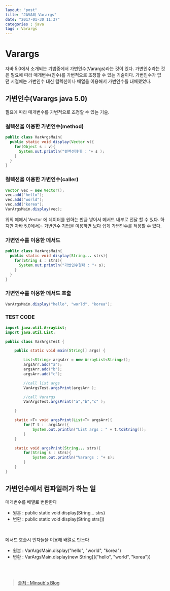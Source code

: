 ```yaml
---
layout: "post"
title: "JAVA의 Varargs"
date: "2017-01-30 11:37"
categories : java
tags : Varargs
---
```


# Varargs

자바 5.0에서 소개되는 기법중에서 가변인수(Varargs)라는 것이 있다.
가변인수라는 것은 필요에 따라 매개변수(인수)를 가변적으로 조정할 수 있는 기술이다.
가변인수가 없던 시절에는 가변인수 대신 컬렉션이나 배열을 이용해서 가변인수를 대체했었다.

## 가변인수(Varargs java 5.0)

필요에 따라 매개변수를 가변적으로 조정할 수 있는 기술.

### 컬렉션을 이용한 가변인수(method)

```java
public class VarArgsMain{
  public static void display(Vector v){
    for(Object s : v){
      System.out.println("컬렉션형태 : "+ s );
    }
  }
}
```

### 컬렉션을 이용한 가변인수(caller)

```java
Vector vec = new Vector();
vec.add("hello");
vec.add("world");
vec.add("korea");
VarArgsMain.display(vec);

```
위의 예에서 Vector 에 데이터를 원하는 만큼 넣어서 메서드 내부로 전달 할 수 있다.
하지만 자바 5.0에서는 가변인수 기법을 이용하면 보다 쉽게 가변인수를 적용할 수 있다.

### 가변인수를 이용한 메서드

```java
public class VarArgsMain{
  public static void display(String... strs){
    for(String s : strs){
      System.out.println("가변인수형태 : "+ s);
    }
  }
}
```

###  가변인수를 이용한 메서드 호출

```java
VarArgsMain.display("hello", "world", "korea");
```



### TEST CODE

```java
import java.util.ArrayList;
import java.util.List;

public class VarArgsTest {

	public static void main(String[] args) {

		List<String> argsArr = new ArrayList<String>();
		argsArr.add("a");
		argsArr.add("b");
		argsArr.add("c");

		//call list args
		VarArgsTest.argsPrint(argsArr );

		//call Varargs
		VarArgsTest.argsPrint("a","b","c" );

	}

	static <T> void argsPrint(List<T> argsArr){
		for(T t :  argsArr){
			System.out.println("List args : " + t.toString());
		}
	}

	static void argsPrint(String... strs){
		for(String s : strs){
			System.out.println("Varargs : "+ s);
		}
	}
}

```


## 가변인수에서 컴파일러가 하는 일

매개변수를 배열로 변환한다

  - 원본 : public static void display(String... strs)
  - 변환 : public static void display(String strs[])
<br>

메서드 호출시 인자들을 이용해 배열로 만든다

 - 원본 : VarArgsMain.display("hello", "world", "korea")
 - 변환 : VarArgsMain.display(new String[]{"hello", "world", "korea"})



<br><br>

> [출처 : Minsub's Blog](http://gyrfalcon.tistory.com/entry/Java-Varargs)
